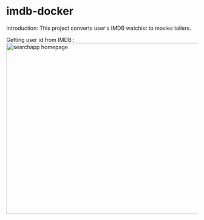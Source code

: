 # imdb-docker

Introduction:
This project converts user's IMDB watchist to movies tailers.

Getting user id from IMDB :
<img width="1280" height="450" alt="searchapp homepage" src="https://user-images.githubusercontent.com/27103067/50811185-ee2efe00-12d2-11e9-9b6f-e7ad67c0976f.png">
